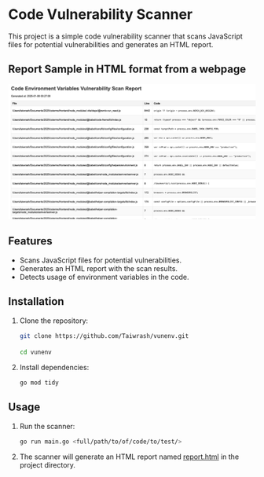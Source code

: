 # Code Vulnerability Scanner

This project is a simple code vulnerability scanner that scans JavaScript files for potential vulnerabilities and generates an HTML report.

## Report Sample in HTML format from a webpage

![Report Sample](/report.png)

## Features

- Scans JavaScript files for potential vulnerabilities.
- Generates an HTML report with the scan results.
- Detects usage of environment variables in the code.

## Installation

1. Clone the repository:
    ```sh
    git clone https://github.com/Taiwrash/vunenv.git
   
    cd vunenv
    ```

2. Install dependencies:
    ```sh
    go mod tidy
    ```

## Usage

1. Run the scanner:
    ```sh
    go run main.go <full/path/to/of/code/to/test/>
    ```

2. The scanner will generate an HTML report named [report.html](/report.html) in the project directory.

